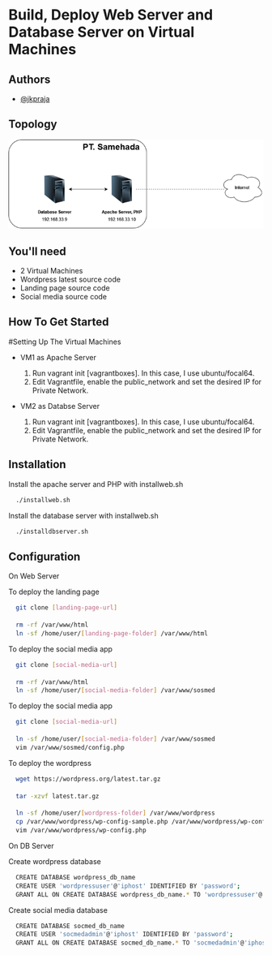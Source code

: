 
# Build, Deploy Web Server and Database Server on Virtual Machines





## Authors

- [@jkpraja](https://www.github.com/octokatherine)


## Topology
![Topology](https://github.com/jkpraja/devops/blob/main/Topology%20Infra%20on%20Prem.png?raw=true)
## You'll need
- 2 Virtual Machines
- Wordpress latest source code
- Landing page source code
- Social media source code
## How To Get Started
#Setting Up The Virtual Machines
- VM1 as Apache Server
    1. Run vagrant init [vagrantboxes]. In this case, I use ubuntu/focal64.
    2. Edit Vagrantfile, enable the public_network and set the desired IP for Private Network.

- VM2 as Databse Server
    1. Run vagrant init [vagrantboxes]. In this case, I use ubuntu/focal64.
    2. Edit Vagrantfile, enable the public_network and set the desired IP for Private Network.


    
## Installation

Install the apache server and PHP with installweb.sh

```bash
  ./installweb.sh

```
Install the database server with installweb.sh

```bash
  ./installdbserver.sh

```
    
## Configuration

On Web Server 

To deploy the landing page

```bash
  git clone [landing-page-url]

  rm -rf /var/www/html
  ln -sf /home/user/[landing-page-folder] /var/www/html
```

To deploy the social media app

```bash
  git clone [social-media-url]

  rm -rf /var/www/html
  ln -sf /home/user/[social-media-folder] /var/www/sosmed
```

To deploy the social media app

```bash
  git clone [social-media-url]

  ln -sf /home/user/[social-media-folder] /var/www/sosmed
  vim /var/www/sosmed/config.php
```

To deploy the wordpress

```bash
  wget https://wordpress.org/latest.tar.gz

  tar -xzvf latest.tar.gz

  ln -sf /home/user/[wordpress-folder] /var/www/wordpress
  cp /var/www/wordpress/wp-config-sample.php /var/www/wordpress/wp-config.php
  vim /var/www/wordpress/wp-config.php
```

On DB Server

Create wordpress database

```bash
  CREATE DATABASE wordpress_db_name
  CREATE USER 'wordpressuser'@'iphost' IDENTIFIED BY 'password';
  GRANT ALL ON CREATE DATABASE wordpress_db_name.* TO 'wordpressuser'@'iphost';
```

Create social media database

```bash
  CREATE DATABASE socmed_db_name
  CREATE USER 'socmedadmin'@'iphost' IDENTIFIED BY 'password';
  GRANT ALL ON CREATE DATABASE socmed_db_name.* TO 'socmedadmin'@'iphost';
```
